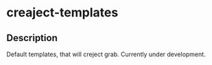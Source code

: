# creaject-templates

## Description
Default templates, that will creject grab. Currently under development.
